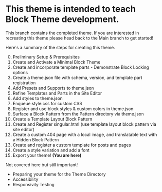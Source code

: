 # This theme is intended to teach Block Theme development.

This branch contains the completed theme. If you are interested in recreating this theme please head back to the Main branch to get started!


Here's a summary of the steps for creating this theme.

0.  Preliminary Setup & Prerequisites
1.  Create and Activate a Minimal Block Theme
2.  Create and incorporate template parts - Demonstrate Block Locking options
3.  Create a theme.json file with schema, version, and template part registration
4.  Add Presets and Supports to theme.json
5.  Refine Templates and Parts in the Site Editor
6.  Add styles to theme.json
7.  Enqueue style.css for custom CSS
8.  Register and use block styles & custom colors in theme.json
9.  Surface a Block Pattern from the Pattern directory via theme.json
10. Create a Template Layout Block Pattern
11. Create and Register singular.html (use template layout block pattern via site editor)
12. Create a custom 404 page with a local image, and translatable text with a Hidden Block Pattern
13. Create and register a custom template for posts and pages
14. Create a style variation and add a font
15. Export your theme! __(You are here)__


Not covered here but still important!
- Preparing your theme for the Theme Directory
- Accessibility
- Responsivity Testing